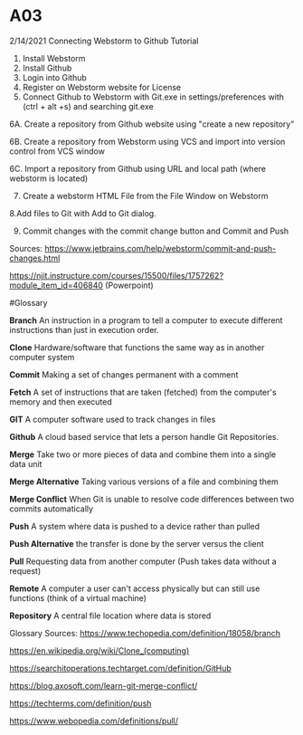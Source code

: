 # A03
2/14/2021
Connecting Webstorm to Github Tutorial

1. Install Webstorm
2. Install Github
3. Login into Github
4. Register on Webstorm website for License
5. Connect Github to Webstorm with Git.exe in settings/preferences with (ctrl + alt +s) and searching git.exe

6A. Create a repository from Github website using "create a new repository"

6B. Create a repository from Webstorm using VCS and import into version control from VCS window

6C. Import a repository from Github using URL and local path (where webstorm is located)
   
7. Create a webstorm HTML File from the File Window on Webstorm

8.Add files to Git with Add to Git dialog.

 9. Commit changes with the commit change button and Commit and Push 

Sources: https://www.jetbrains.com/help/webstorm/commit-and-push-changes.html

https://njit.instructure.com/courses/15500/files/1757262?module_item_id=406840 (Powerpoint)

#Glossary

**Branch** An instruction in a program to tell a computer to execute different instructions than just in execution order.

**Clone** Hardware/software that functions the same way as in another computer system

**Commit** Making a set of changes permanent with a comment

**Fetch** A set of instructions that are taken (fetched) from the computer's memory and then executed

**GIT** A computer software used to track changes in files

**Github** A cloud based service that lets a person handle Git Repositories.

**Merge** Take two or more pieces of data and combine them into a single data unit

**Merge Alternative** Taking various versions of a file and combining them

**Merge Conflict** When Git is unable to resolve code differences between two commits automatically

**Push** A system where data is pushed to a device rather than pulled

**Push Alternative** the transfer is done by the server versus the client

**Pull** Requesting data from another computer (Push takes data without a request)

**Remote** A computer a user can't access physically but can still use functions (think of a virtual machine)

**Repository** A central file location where data is stored

Glossary Sources:
https://www.techopedia.com/definition/18058/branch

https://en.wikipedia.org/wiki/Clone_(computing)

https://searchitoperations.techtarget.com/definition/GitHub

https://blog.axosoft.com/learn-git-merge-conflict/

https://techterms.com/definition/push

https://www.webopedia.com/definitions/pull/
